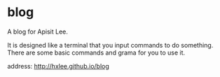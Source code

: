 # blog
A blog for Apisit Lee.

It is designed like a terminal that you input commands to do something. There are some basic commands and grama for you to use it.

address: http://hxlee.github.io/blog
